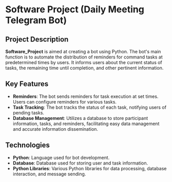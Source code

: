 # Software Project (Daily Meeting Telegram Bot)


## Project Description

**Software_Project** is aimed at creating a bot using Python. The bot's main function is to automate the distribution of reminders for command tasks at predetermined times by users. It informs users about the current status of tasks, the remaining time until completion, and other pertinent information.

## Key Features

- **Reminders**: The bot sends reminders for task execution at set times. Users can configure reminders for various tasks.
- **Task Tracking**: The bot tracks the status of each task, notifying users of pending tasks.
- **Database Management**: Utilizes a database to store participant information, tasks, and reminders, facilitating easy data management and accurate information dissemination.

## Technologies

- **Python**: Language used for bot development.
- **Database**: Database used for storing user and task information.
- **Python Libraries**: Various Python libraries for data processing, database interaction, and message sending.
